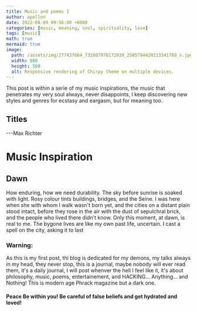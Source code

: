 ```yaml
---
title: Music and poems I
author: apollon
date: 2022-08-09 09:56:00 +0800
categories: [music, meaning, soul, spirituality, love]
tags: [music]
math: true
mermaid: true
image:
  path: /assets/img/277437664_732087978172039_2585794420213341788_n.jpg
  width: 800
  height: 500
  alt: Responsive rendering of Chirpy theme on multiple devices.
---
```


This post is within a serie of my music inspirations, the music that penetrates my very soul always, never disappoints, I keep discovering new styles and genres for ecstasy and eargasm, but for meaning too.

## Titles
---Max Richter
# Music Inspiration

## Dawn

How enduring, how we need durability. The sky before sunrise is soaked with light. Rosy colour tints buildings, bridges, and the Seine. I was here when she with whom I walk wasn't born yet, and the cities on a distant plain stood intact, before they rose in the air with the dust of sepulchral brick, and the people who lived there didn't know. Only this moment, at dawn, is real to me. The bygone lives are like my own past life, uncertain. I cast a spell on the city, asking it to last

### Warning:
As this is my first post, thi blog is dedicated for my demons, my talks always in my head, they never stop, this is a journal, maybe nobody will ever read them, it's a daily journal, I will post whenver the hell I feel like it, it's about philosophy, music, poems, entertainement, and HACKING... Anything... and Nothing!
This is modern age Phrack magazine but a dark one.
#### Peace Be within you! Be careful of false beliefs and get hydrated and loved!